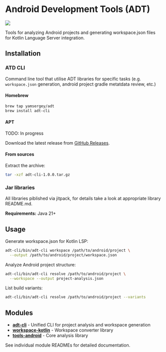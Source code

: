 # Android Development Tools (ADT)

[![](https://jitpack.io/v/yamsergey/yamsergey.adt.svg)](https://jitpack.io/#yamsergey/yamsergey.adt)

Tools for analyzing Android projects and generating workspace.json files for Kotlin Language Server integration.

## Installation

### ATD CLI

Command line tool that utilise ADT libraries for specific tasks (e.g. `workspace.json` generation, android project gradle metatdata review, etc.)

#### Homebrew

```bash
brew tap yamsergey/adt
brew install adt-cli
```

#### APT

TODO: In progress

Download the latest release from [GitHub Releases](https://github.com/yamsergey/yamsergey.adt/releases).

#### From sources

Extract the archive:
```bash
tar -xzf adt-cli-1.0.0.tar.gz
```

### Jar libraries

All libraries piblished via jitpack, for details take a look at appropriate library README.md.

**Requirements:** Java 21+

## Usage

Generate workspace.json for Kotlin LSP:
```bash
adt-cli/bin/adt-cli workspace /path/to/android/project \
  --output /path/to/android/project/workspace.json
```

Analyze Android project structure:
```bash
adt-cli/bin/adt-cli resolve /path/to/android/project \
  --workspace --output project-analysis.json
```

List build variants:
```bash
adt-cli/bin/adt-cli resolve /path/to/android/project --variants
```

## Modules

- **[adt-cli](adt-cli/)** - Unified CLI for project analysis and workspace generation
- **[workspace-kotlin](workspace-kotlin/)** - Workspace converter library
- **[tools-android](tools-android/)** - Core analysis library

See individual module READMEs for detailed documentation.
